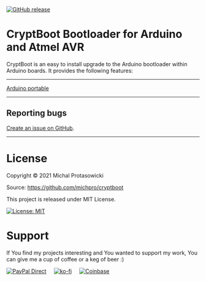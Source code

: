 [![GitHub release](https://img.shields.io/github/v/release/michpro/cryptboot)](https://github.com/michpro/cryptboot/releases)

# CryptBoot Bootloader for Arduino and Atmel AVR

CryptBoot is an easy to install upgrade to the Arduino bootloader within Arduino boards. It provides the following features: 

---
[Arduino portable](https://www.arduino.cc/en/Guide/PortableIDE)

---
## Reporting bugs

[Create an issue on GitHub](https://github.com/michpro/cryptboot/issues).

---

# License
Copyright © 2021 Michal Protasowicki

Source: https://github.com/michpro/cryptboot

This project is released under MIT License.

[![License: MIT](https://img.shields.io/badge/License-MIT-green.svg)](https://github.com/michpro/cryptboot/blob/master/LICENSE)

# Support
If You find my projects interesting and You wanted to support my work, You can give me a cup of coffee or a keg of beer :)

[![PayPal Direct](https://badgen.net/badge/icon/Support%20me%20by%20PayPal?icon=kofi&label&scale=1.5&color=blue)](https://www.paypal.me/michpro)&nbsp;&nbsp;&nbsp;&nbsp;&nbsp;[![ko-fi](https://badgen.net/badge/icon/Support%20me%20on%20Ko-fi?icon=kofi&label&scale=1.5&color=red)](https://ko-fi.com/F1F24CEW1)&nbsp;&nbsp;&nbsp;&nbsp;&nbsp;[![Coinbase](https://badgen.net/badge/icon/Support%20me%20with%20cryptocurrencies?icon=kofi&label&scale=1.5&color=blue)](https://commerce.coinbase.com/checkout/ec299320-cbed-475d-976e-fdf37c1ac3d0)
